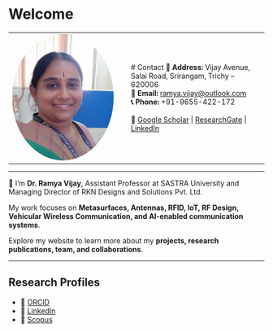 # Welcome

<table>
<tr>
<td width="220">
  <img src="/assets/profile.jpg" alt="Dr. Ramya Vijay" width="200" style="border-radius:50%;">
</td>
<td>
  # Contact
  <b>📍 Address:</b> Vijay Avenue, Salai Road, Srirangam, Trichy – 620006 <br>
  <b>📧 Email:</b> <a href="mailto:ramya.vijay@outlook.com">ramya.vijay@outlook.com</a> <br>
  <b>📞 Phone:</b> +91-9655-422-172 <br><br>
  🔗 <a href="#">Google Scholar</a> | <a href="#">ResearchGate</a> | <a href="https://www.linkedin.com/in/your-linkedin-id">LinkedIn</a>
</td>
</tr>
</table>

---

👋 I’m **Dr. Ramya Vijay**, Assistant Professor at SASTRA University and Managing Director of RKN Designs and Solutions Pvt. Ltd.  

My work focuses on **Metasurfaces, Antennas, RFID, IoT, RF Design, Vehicular Wireless Communication, and AI-enabled communication systems**.  

Explore my website to learn more about my **projects, research publications, team, and collaborations**.

---

## Research Profiles
- 🔗 [ORCID](https://orcid.org/0000-0000-0000-0000)  
- 🔗 [LinkedIn](https://www.linkedin.com/in/your-linkedin-id)  
- 🔗 [Scopus](https://www.scopus.com/authid/detail.uri?authorId=YOUR_SCOPUS_ID)  
